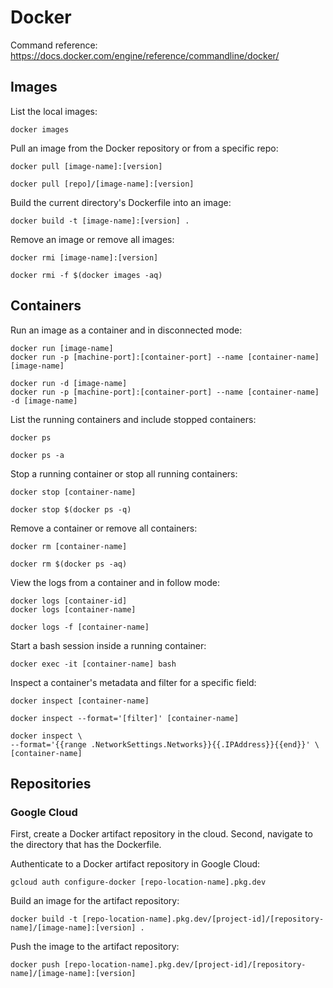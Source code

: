 # Docker

Command reference: https://docs.docker.com/engine/reference/commandline/docker/

## Images

List the local images:

```
docker images
```

Pull an image from the Docker repository or from a specific repo:

```
docker pull [image-name]:[version]

docker pull [repo]/[image-name]:[version]
```

Build the current directory's Dockerfile into an image:

```
docker build -t [image-name]:[version] .
```

Remove an image or remove all images:

```
docker rmi [image-name]:[version]

docker rmi -f $(docker images -aq)
```

## Containers

Run an image as a container and in disconnected mode:

```
docker run [image-name]
docker run -p [machine-port]:[container-port] --name [container-name] [image-name]

docker run -d [image-name]
docker run -p [machine-port]:[container-port] --name [container-name] -d [image-name]
```

List the running containers and include stopped containers:

```
docker ps

docker ps -a
```

Stop a running container or stop all running containers:

```
docker stop [container-name]

docker stop $(docker ps -q)
```

Remove a container or remove all containers:

```
docker rm [container-name]

docker rm $(docker ps -aq)
```

View the logs from a container and in follow mode:

```
docker logs [container-id]
docker logs [container-name]

docker logs -f [container-name]
```

Start a bash session inside a running container:

```
docker exec -it [container-name] bash
```

Inspect a container's metadata and filter for a specific field:

```
docker inspect [container-name]

docker inspect --format='[filter]' [container-name]

docker inspect \
--format='{{range .NetworkSettings.Networks}}{{.IPAddress}}{{end}}' \
[container-name]
```

## Repositories

### Google Cloud

First, create a Docker artifact repository in the cloud. Second, navigate to the directory that has the Dockerfile.

Authenticate to a Docker artifact repository in Google Cloud:

```
gcloud auth configure-docker [repo-location-name].pkg.dev
```

Build an image for the artifact repository:

```
docker build -t [repo-location-name].pkg.dev/[project-id]/[repository-name]/[image-name]:[version] .
```

Push the image to the artifact repository:

```
docker push [repo-location-name].pkg.dev/[project-id]/[repository-name]/[image-name]:[version]
```
